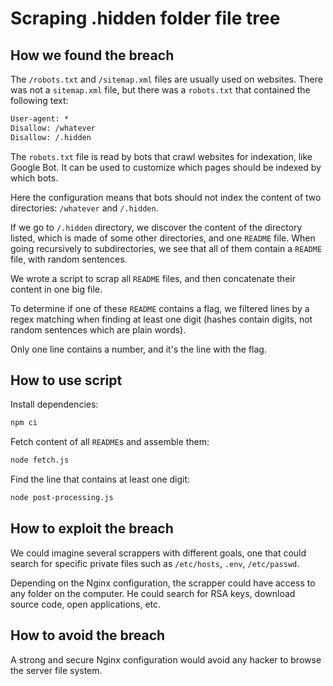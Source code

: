 # Scraping .hidden folder file tree

## How we found the breach

The `/robots.txt` and `/sitemap.xml` files are usually used on websites. There was not a `sitemap.xml` file, but there was a `robots.txt` that contained the following text:

```txt
User-agent: *
Disallow: /whatever
Disallow: /.hidden
```

The `robots.txt` file is read by bots that crawl websites for indexation, like Google Bot. It can be used to customize which pages should be indexed by which bots.

Here the configuration means that bots should not index the content of two directories: `/whatever` and `/.hidden`.

If we go to `/.hidden` directory, we discover the content of the directory listed, which is made of some other directories, and one `README` file. When going recursively to subdirectories, we see that all of them contain a `README` file, with random sentences.

We wrote a script to scrap all `README` files, and then concatenate their content in one big file.

To determine if one of these `README` contains a flag, we filtered lines by a regex matching when finding at least one digit (hashes contain digits, not random sentences which are plain words).

Only one line contains a number, and it's the line with the flag.

## How to use script

Install dependencies:

```bash
npm ci
```

Fetch content of all `README`s and assemble them:

```bash
node fetch.js
```

Find the line that contains at least one digit:

```bash
node post-processing.js
```

## How to exploit the breach

We could imagine several scrappers with different goals, one that could search for specific private files such as `/etc/hosts`, `.env`, `/etc/passwd`.

Depending on the Nginx configuration, the scrapper could have access to any folder on the computer. He could search for RSA keys, download source code, open applications, etc.

## How to avoid the breach

A strong and secure Nginx configuration would avoid any hacker to browse the server file system.

